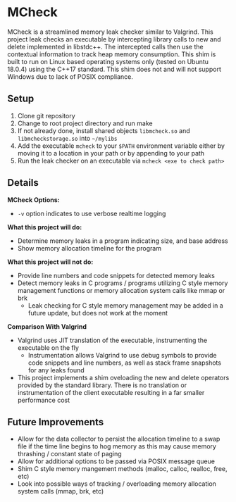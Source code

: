 

# MCheck
MCheck is a streamlined memory leak checker similar to Valgrind. This project leak checks an executable by intercepting library calls to new and delete implemented in libstdc++. The intercepted calls then use the contextual information to track heap memory consumption.
This shim is built to run on Linux based operating systems only (tested on Ubuntu 18.0.4) using the C++17 standard. This shim does not and will not support Windows due to lack of POSIX compliance.

## Setup
1) Clone git repository
2) Change to root project directory and run make
3) If not already done, install shared objects `libmcheck.so` and `libmcheckstorage.so` into `~/mylibs`
4) Add the executable `mcheck` to your `$PATH` environment variable either by moving it to a location in your path or by appending to your path
5) Run the leak checker on an executable via `mcheck <exe to check path>`

## Details
**MCheck Options:**
- `-v` option indicates to use verbose realtime logging

**What this project will do:**
- Determine memory leaks in a program indicating size, and base address
- Show memory allocation timeline for the program
 
**What this project will not do:**
 - Provide line numbers and code snippets for detected memory leaks
 - Detect memory leaks in C programs / programs utilizing C style memory management functions or memory allocation system calls like mmap or brk
 	- Leak checking for C style memory management may be added in a future update, but does not work at the moment

**Comparison With Valgrind**
- Valgrind uses JIT translation of the executable, instrumenting the executable on the fly
	- Instrumentation allows Valgrind to use debug symbols to provide code snippets and line numbers, as well as stack frame snapshots for any leaks found
- This project implements a shim oveloading the new and delete operators provided by the standard library. There is no translation or instrumentation of the client executable resulting in a far smaller performance cost

## Future Improvements
- Allow for the data collector to persist the allocation timeline to a swap file if the time line begins to hog memory as this may cause memory thrashing / constant state of paging
- Allow for additional options to be passed via POSIX message queue
- Shim C style memory mangement methods (malloc, calloc, realloc, free, etc)
- Look into possible ways of tracking / overloading memory allocation system calls (mmap, brk, etc)

